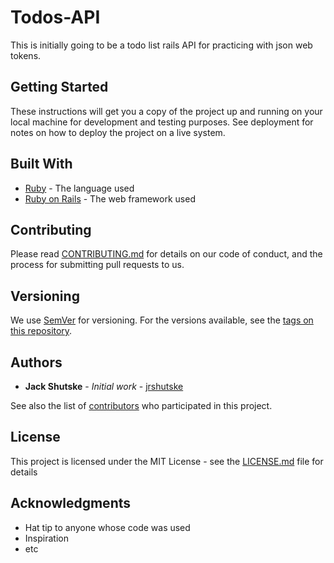 # Todos-API

This is initially going to be a todo list rails API for practicing with json web tokens.

## Getting Started

These instructions will get you a copy of the project up and running on your local machine for development and testing purposes. See deployment for notes on how to deploy the project on a live system.

## Built With

* [Ruby](https://www.ruby-lang.org/en/) - The language used
* [Ruby on Rails](https://rubyonrails.org/) - The web framework used

## Contributing

Please read [CONTRIBUTING.md](https://gist.github.com/) for details on our code of conduct, and the process for submitting pull requests to us.

## Versioning

We use [SemVer](http://semver.org/) for versioning. For the versions available, see the [tags on this repository](https://github.com/your/project/tags). 

## Authors

* **Jack Shutske** - *Initial work* - [jrshutske](https://github.com/jrshutske)

See also the list of [contributors](https://github.com/jrshutske/todos-api/contributors) who participated in this project.

## License

This project is licensed under the MIT License - see the [LICENSE.md](LICENSE.md) file for details

## Acknowledgments

* Hat tip to anyone whose code was used
* Inspiration
* etc

